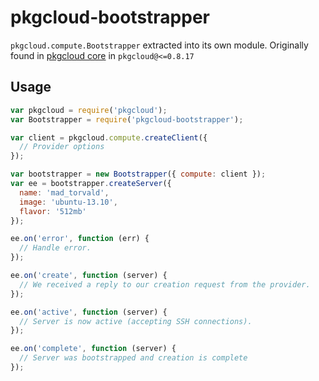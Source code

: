 # pkgcloud-bootstrapper

`pkgcloud.compute.Bootstrapper` extracted into its own module. Originally found in [pkgcloud core](https://github.com/pkgcloud/pkgcloud/blob/v0.8.17/lib/pkgcloud/core/compute/bootstrapper.js) in `pkgcloud@<=0.8.17`

## Usage

```js
var pkgcloud = require('pkgcloud');
var Bootstrapper = require('pkgcloud-bootstrapper');

var client = pkgcloud.compute.createClient({
  // Provider options
});

var bootstrapper = new Bootstrapper({ compute: client });
var ee = bootstrapper.createServer({
  name: 'mad_torvald',
  image: 'ubuntu-13.10',
  flavor: '512mb'
});

ee.on('error', function (err) {
  // Handle error.
});

ee.on('create', function (server) {
  // We received a reply to our creation request from the provider.
});

ee.on('active', function (server) {
  // Server is now active (accepting SSH connections).
});

ee.on('complete', function (server) {
  // Server was bootstrapped and creation is complete
});
```
